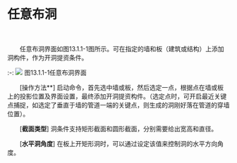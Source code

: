 # 任意布洞
<br/>

&emsp;&emsp;任意布洞界面如图13.1.1\-1图所示。可在指定的墙和板（建筑或结构）上添加洞构件，作为开洞提资条件。


:-: ![](images/639.png)
图13.1.1\-1任意布洞界面

&emsp;&emsp;[操作方法**\] 启动命令，首先选中墙或板，然后选定一点，根据点在墙或板上的投影位置及界面设置，最终添加开洞提资构件。（选定点时，可开启最近关键点捕捉，如选定了垂直于墙的管道一端的关键点，则生成的洞刚好落在管道的穿墙位置）。

&emsp;&emsp;[**截面类型**\] 洞条件支持矩形截面和圆形截面，分别需要给出宽高和直径。

&emsp;&emsp;[**水平洞角度**\] 在板上开矩形洞时，可以通过设定该值来控制洞的水平方向角度。